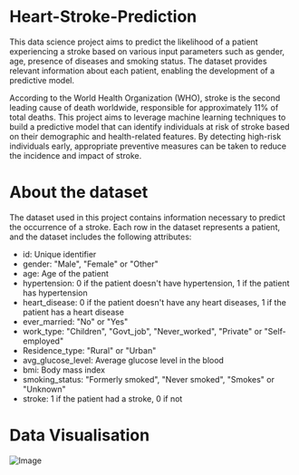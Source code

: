 # Heart-Stroke-Prediction
This data science project aims to predict the likelihood of a patient experiencing a stroke based on various input parameters such as gender, age, presence of diseases and smoking status. The dataset provides relevant information about each patient, enabling the development of a predictive model. 

According to the World Health Organization (WHO), stroke is the second leading cause of death worldwide, responsible for approximately 11% of total deaths. This project aims to leverage machine learning techniques to build a predictive model that can identify individuals at risk of stroke based on their demographic and health-related features. By detecting high-risk individuals early, appropriate preventive measures can be taken to reduce the incidence and impact of stroke.

# About the dataset 
The dataset used in this project contains information necessary to predict the occurrence of a stroke. Each row in the dataset represents a patient, and the dataset includes the following attributes:
- id: Unique identifier
- gender: "Male", "Female" or "Other"
- age: Age of the patient
- hypertension: 0 if the patient doesn't have hypertension, 1 if the patient has hypertension
- heart_disease: 0 if the patient doesn't have any heart diseases, 1 if the patient has a heart disease
- ever_married: "No" or "Yes"
- work_type: "Children", "Govt_job", "Never_worked", "Private" or "Self-employed"
- Residence_type: "Rural" or "Urban"
- avg_glucose_level: Average glucose level in the blood
- bmi: Body mass index
- smoking_status: "Formerly smoked", "Never smoked", "Smokes" or "Unknown"
- stroke: 1 if the patient had a stroke, 0 if not

# Data Visualisation
![Image](https://github.com/user-attachments/assets/1f7a9a4e-6d27-4273-b7fc-1ec61e6e9c12)
